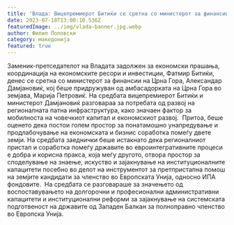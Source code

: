 ```yaml
---
title: 'Влада: Вицепремиерот Битиќи се сретна со министерот за финансии на Црна Гора, Дамјановиќ - 18 ЈУЛИ 2023'
date: 2023-07-18T13:00:10.536Z
featuredImage: ../img/vlada-banner.jpg.webp
author: Филип Поповски
category: македонија
featured: true
---
```

Заменик-претседателот на Владата задолжен за економски прашања, координација на економските ресори и инвестиции, Фатмир Битиќи, денес се сретна со министерот за финансии на Црна Гора, Александар Дамјановиќ, кој беше придружуван од амбасадорката на Црна Гора во земјава, Марија Петровиќ.
На средбата вицепремиерот Битиќи и министерот Дамјановиќ разговараа за потребата од развој на регионалната патна инфраструктура, како значаен фактор за мобилноста на човечкиот капитал и економскиот развој. 
Притоа, беше оценето дека постои голем простор за понатамошно унапредување и продлабочување на економската и бизнис соработка помеѓу двете земји.
На средбата заеднички беше истакнато дека регионалниот пристап и соработка помеѓу државите во евроинтегративните процеси е добра и корисна пракса, која меѓу другото, отвора простор за споделување на знаење, искуство и зајакнување на институционалните капацитети посебно во делот на инструментот за претпристапна помош на земјите кандидати за членство во Европската Унија, односно ИПА фондовите. 
На средбата се разговараше за значењето од воспоставувањето на долгорочни и професионални административни капацитети и институционални реформи за зајакнување на системската подготвеност на државите од Западен Балкан за полноправно членство во Европска Унија.
